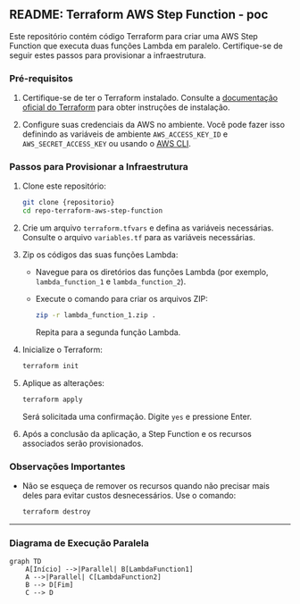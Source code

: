 ## README: Terraform AWS Step Function - poc

Este repositório contém código Terraform para criar uma AWS Step Function que executa duas funções Lambda em paralelo. Certifique-se de seguir estes passos para provisionar a infraestrutura.

### Pré-requisitos

1. Certifique-se de ter o Terraform instalado. Consulte a [documentação oficial do Terraform](https://learn.hashicorp.com/tutorials/terraform/install-cli) para obter instruções de instalação.

2. Configure suas credenciais da AWS no ambiente. Você pode fazer isso definindo as variáveis de ambiente `AWS_ACCESS_KEY_ID` e `AWS_SECRET_ACCESS_KEY` ou usando o [AWS CLI](https://aws.amazon.com/cli/).

### Passos para Provisionar a Infraestrutura

1. Clone este repositório:

    ```bash
    git clone {repositorio}
    cd repo-terraform-aws-step-function
    ```

2. Crie um arquivo `terraform.tfvars` e defina as variáveis necessárias. Consulte o arquivo `variables.tf` para as variáveis necessárias.

3. Zip os códigos das suas funções Lambda:

    - Navegue para os diretórios das funções Lambda (por exemplo, `lambda_function_1` e `lambda_function_2`).
    - Execute o comando para criar os arquivos ZIP:

        ```bash
        zip -r lambda_function_1.zip .
        ```

        Repita para a segunda função Lambda.

4. Inicialize o Terraform:

    ```bash
    terraform init
    ```

5. Aplique as alterações:

    ```bash
    terraform apply
    ```

    Será solicitada uma confirmação. Digite `yes` e pressione Enter.

6. Após a conclusão da aplicação, a Step Function e os recursos associados serão provisionados.

### Observações Importantes

- Não se esqueça de remover os recursos quando não precisar mais deles para evitar custos desnecessários. Use o comando:

    ```bash
    terraform destroy
    ```

---

### Diagrama de Execução Paralela

```mermaid
graph TD
    A[Início] -->|Parallel| B[LambdaFunction1]
    A -->|Parallel| C[LambdaFunction2]
    B --> D[Fim]
    C --> D
